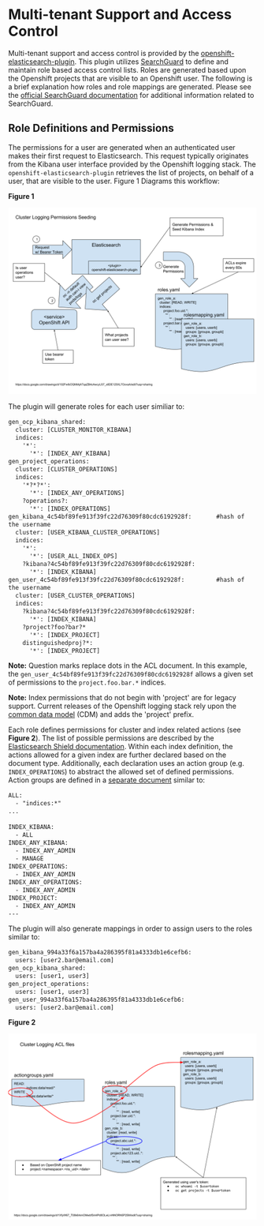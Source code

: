 # Multi-tenant Support and Access Control
Multi-tenant support and access control is provided by the [openshift-elasticsearch-plugin](https://github.com/fabric8io/openshift-elasticsearch-plugin).
This plugin utilizes [SearchGuard](https://github.com/floragunncom/search-guard) to define and maintain role based access control lists.  Roles are generated
based upon the Openshift projects that are visible to an Openshift user.  The following is a brief explanation how roles and role mappings are generated.
Please see the [official SearchGuard documentation](http://floragunncom.github.io/search-guard-docs) for additional information related to SearchGuard.

## Role Definitions and Permissions
The permissions for a user are generated when an authenticated user makes their first request to Elasticsearch.  This request typically originates from
the Kibana user interface provided by the Openshift logging stack.  The `openshift-elasticsearch-plugin` retrieves the list of projects, on behalf of a user,
that are visible to the user.  Figure 1 Diagrams this workflow:

**Figure 1**

![Access Control Seeding Workflow](./images/access-control-seeding-workflow.svg)


The plugin will generate roles for each user similiar to:

```
gen_ocp_kibana_shared:
  cluster: [CLUSTER_MONITOR_KIBANA]
  indices:
    '*':
      '*': [INDEX_ANY_KIBANA]
gen_project_operations:
  cluster: [CLUSTER_OPERATIONS]
  indices:
    '*?*?*':
      '*': [INDEX_ANY_OPERATIONS]
    ?operations?:
      '*': [INDEX_OPERATIONS]
gen_kibana_4c54bf89fe913f39fc22d76309f80cdc6192928f:       #hash of the username
  cluster: [USER_KIBANA_CLUSTER_OPERATIONS]
  indices:
    '*':
      '*': [USER_ALL_INDEX_OPS]
    ?kibana?4c54bf89fe913f39fc22d76309f80cdc6192928f:
      '*': [INDEX_KIBANA]
gen_user_4c54bf89fe913f39fc22d76309f80cdc6192928f:         #hash of the username
  cluster: [USER_CLUSTER_OPERATIONS]
  indices:
    ?kibana?4c54bf89fe913f39fc22d76309f80cdc6192928f:
      '*': [INDEX_KIBANA]
    ?project?foo?bar?*
      '*': [INDEX_PROJECT]
    distinguishedproj?*:
      '*': [INDEX_PROJECT]
```


**Note:** Question marks replace dots in the ACL document.  In this example, the `gen_user_4c54bf89fe913f39fc22d76309f80cdc6192928f`
allows a given set of permissions to the `project.foo.bar.*` indices.

**Note:** Index permissions that do not begin with 'project' are for legacy support.  Current releases of the Openshift logging
stack rely upon the [common data model](https://github.com/ViaQ/fluent-plugin-viaq_data_model) (CDM) and adds the 'project' prefix.

Each role defines permissions for cluster and index related actions (see **Figure 2**). The list of possible permissions are described by the [Elasticsearch Shield documentation](https://www.elastic.co/guide/en/shield/2.2/privileges-list.html#ref-actions-list). Within each index definition, the actions allowed for a given
index are further declared based on the document type.  Additionally, each declaration uses an action group (e.g. `INDEX_OPERATIONS`)
to abstract the allowed set of defined permissions.  Action groups are defined in a
[separate document](../elasticsearch/sgconfig/sg_action_groups.yml) similar to:

```
ALL:
  - "indices:*"
...

INDEX_KIBANA:
  - ALL
INDEX_ANY_KIBANA:
  - INDEX_ANY_ADMIN
  - MANAGE
INDEX_OPERATIONS:
  - INDEX_ANY_ADMIN
INDEX_ANY_OPERATIONS:
  - INDEX_ANY_ADMIN
INDEX_PROJECT:
  - INDEX_ANY_ADMIN
---
```

The plugin will also generate mappings in order to assign users to the roles similar to:

```
gen_kibana_994a33f6a157ba4a286395f81a4333db1e6cefb6:
  users: [user2.bar@email.com]
gen_ocp_kibana_shared:
  users: [user1, user3]
gen_project_operations:
  users: [user1, user3]
gen_user_994a33f6a157ba4a286395f81a4333db1e6cefb6:
  users: [user2.bar@email.com]
```

**Figure 2**

![Access Control Documents](./images/access-control-documents.svg)
